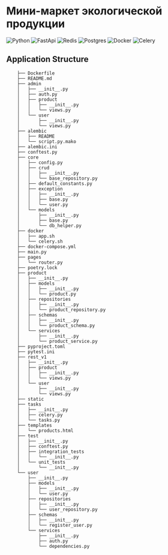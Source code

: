 # Мини-маркет экологической продукции

![Python](https://img.shields.io/badge/-Python-lightgrey?style=for-the-badge&logo=python)
![FastApi](https://img.shields.io/badge/-FastApi-ff69b4?style=for-the-badge&logo=fastapi)
![Redis](https://img.shields.io/badge/redis-%23DD0031.svg?style=for-the-badge&logo=redis&logoColor=white)
![Postgres](https://img.shields.io/badge/postgres-%23316192.svg?style=for-the-badge&logo=postgresql&logoColor=white)
![Docker](https://img.shields.io/badge/docker-%230db7ed.svg?style=for-the-badge&logo=docker&logoColor=white)
![Celery](https://img.shields.io/badge/celery-%23a9cc54.svg?style=for-the-badge&logo=celery&logoColor=ddf4a4)

## Application Structure

```
    ├── Dockerfile
    ├── README.md
    ├── admin
    │   ├── __init__.py
    │   ├── auth.py
    │   ├── product
    │   │   ├── __init__.py
    │   │   └── views.py
    │   └── user
    │       ├── __init__.py
    │       └── views.py
    ├── alembic
    │   ├── README
    │   └── script.py.mako
    ├── alembic.ini
    ├── conftest.py
    ├── core
    │   ├── config.py
    │   ├── crud
    │   │   ├── __init__.py
    │   │   └── base_repository.py
    │   ├── default_constants.py
    │   ├── exception
    │   │   ├── __init__.py
    │   │   ├── base.py
    │   │   └── user.py
    │   └── models
    │       ├── __init__.py
    │       ├── base.py
    │       └── db_helper.py
    ├── docker
    │   ├── app.sh
    │   └── celery.sh
    ├── docker-compose.yml
    ├── main.py
    ├── pages
    │   └── router.py
    ├── poetry.lock
    ├── product
    │   ├── __init__.py
    │   ├── models
    │   │   ├── __init__.py
    │   │   └── product.py
    │   ├── repositories
    │   │   ├── __init__.py
    │   │   └── product_repository.py
    │   ├── schemas
    │   │   ├── __init__.py
    │   │   └── product_schema.py
    │   └── services
    │       ├── __init__.py
    │       └── product_service.py
    ├── pyproject.toml
    ├── pytest.ini
    ├── rest_v1
    │   ├── __init__.py
    │   ├── product
    │   │   ├── __init__.py
    │   │   └── views.py
    │   └── user
    │       ├── __init__.py
    │       └── views.py
    ├── static
    ├── tasks
    │   ├── __init__.py
    │   ├── celery.py
    │   └── tasks.py
    ├── templates
    │   └── products.html
    ├── test
    │   ├── __init__.py
    │   ├── conftest.py
    │   ├── integration_tests
    │   │   └── __init__.py
    │   └── unit_tests
    │       └── __init__.py
    └── user
        ├── __init__.py
        ├── models
        │   ├── __init__.py
        │   └── user.py
        ├── repositories
        │   ├── __init__.py
        │   └── user_repository.py
        ├── schemas
        │   ├── __init__.py
        │   └── register_user.py
        └── services
            ├── __init__.py
            ├── auth.py
            └── dependencies.py
```
